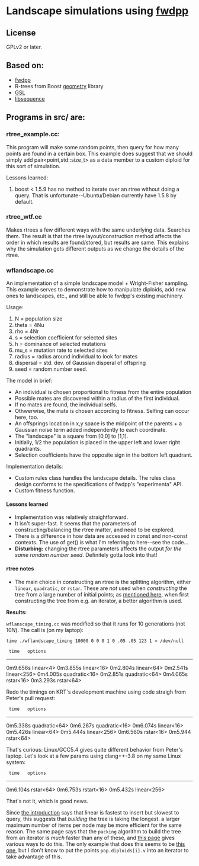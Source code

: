 # Landscape simulations using [fwdpp](https://github.com/molpopgen/fwdpp)

## License

GPLv2 or later. 

## Based on:

* [fwdpp](https://github.com/molpopgen/fwdpp)
* R-trees from Boost [geometry](http://www.boost.org/doc/libs/1_57_0/libs/geometry/doc/html/index.html) library
* [GSL](http://gnu.org/software/gsl)
* [libsequence](http://github.com/molpopgen/libsequence)

## Programs in src/ are:

### rtree_example.cc: 

This program will make some random points, then query for how many points are found in a certain box. This example
   does suggest that we should simply add pair<point,std::size_t> as a data member to a custom diploid for this sort of
   simulation.

Lessons learned:

1. boost < 1.5.9 has no method to iterate over an rtree without doing a query.  That is unfortunate--Ubuntu/Debian
   currently have 1.5.8 by default.

### rtree_wtf.cc

Makes rtrees a few different ways with the same underlying data.  Searches them.  The result is that the rtree
layout/construction method affects the order in which results are found/stored, but results are same.  This explains why
the simulation gets different outputs as we change the details of the rtree.

### wflandscape.cc

An implementation of a simple landscape model + Wright-Fisher sampling. This example serves to demonstrate how to
manipulate diploids, add new ones to landscapes, etc., and still be able to fwdpp's existing machinery.

Usage:

1. N = population size
2. theta = 4Nu
3. rho = 4Nr
4. s = selection coefficient for selected sites
6. h = dominance of selected mutations
7. mu_s = mutation rate to selected sites
8. radius = radius around individual to look for mates
9. dispersal = std. dev. of Gaussian disperal of offspring
10. seed = random number seed.

The model in brief:

* An individual is chosen proportional to fitness from the entire population
* Possible mates are discovered within a radius of the first individual.
* If no mates are found, the individual selfs.
* Othwerwise, the mate is chosen according to fitness.  Selfing can occur here, too.
* An offsprings location in x,y space is the midpoint of the parents + a Gaussian noise term added independently to each
  coordinate.
* The "landscape" is a square from [0,0] to [1,1].
* Initially, 1/2 the population is placed in the upper left and lower right quadrants.
* Selection coefficients have the opposite sign in the bottom left quadrant.

Implementation details:

* Custom rules class handles the landscape details.  The rules class design conforms to the specifications of fwdpp's
  "experimenta" API.
* Custom fitness function.

#### Lessons learned

* Implementation was relatively straightforward.
* It isn't super-fast.  It seems that the parameters of constructing/balancing the rtree matter, and need to be
  explored.
* There is a difference in how data are accessed in const and non-const contexts.  The use of get<X>() is what I'm
  referring to here--see the code...
* __Disturbing:__ changing the rtree parameters affects the output _for the same random number seed_.  Definitely gotta
  look into that!

#### rtree notes

* The main choice in constructing an rtree is the splitting algorithm, either `linear`, `quadratic`, or `rstar`. 
    These are *not* used when *constructing* the tree from a large number of initial points; as [mentioned here](http://lists.boost.org/boost-users/2014/10/83212.php),
    when first constructing the tree from e.g. an iterator, a better algorithm is used.

**Results:**

`wflanscape_timing.cc` was modified so that it runs for 10 generations (not $10N$).
The call is (on my laptop):
```
time ./wflandscape_timing 10000 0 0 0 1 0 .05 .05 123 1 > /dev/null
```

     time   options
---------   -----------------
0m9.656s    linear<4>
0m3.855s    linear<16>
0m2.804s    linear<64>
0m2.541s    linear<256>
0m4.005s    quadratic<16>
0m2.851s    quadratic<64>
0m4.065s    rstar<16>
0m3.293s    rstar<64>

Redo the timings on KRT's development machine using code straigh from Peter's pull request:

     time   options
---------   -----------------
0m5.338s    quadratic<64>
0m6.267s    quadratic<16>
0m6.074s    linear<16>
0m5.426s    linear<64>
0m5.444s    linear<256>
0m6.560s    rstar<16>
0m5.944     rstar<64>

That's curious:  Linux/GCC5.4 gives quite different behavior from Peter's laptop. Let's look at a few params using
clang++-3.8 on my same Linux system:

     time   options
---------   -----------------
0m6.104s    rstar<64>
0m6.753s    rstart<16>
0m5.432s    linear<256>

That's not it, which is good news.

Since [the introduction](http://www.boost.org/doc/libs/1_61_0/libs/geometry/doc/html/geometry/spatial_indexes/introduction.html) says that linear is fastest to insert
but slowest to query, this suggests that *building* the tree is taking the longest.
a larger maximum number of items per node may be more efficient for the same reason.
The same page says that the `packing` algorithm to build the tree from an iterator is *much* faster than any of these,
and [this page](http://www.boost.org/doc/libs/1_61_0/libs/geometry/doc/html/geometry/spatial_indexes/creation_and_modification.html#geometry.spatial_indexes.creation_and_modification.additional_interface)
gives various ways to do this.
The only example that does this seems to be [this one](http://www.boost.org/doc/libs/1_61_0/libs/geometry/doc/html/geometry/spatial_indexes/rtree_examples/range_adaptors.html),
but I don't know to put the points `pop.diploids[i].v` into an iterator to take advantage of this.
